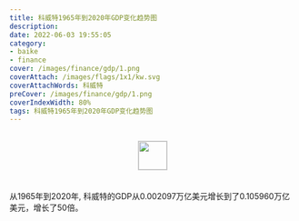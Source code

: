 ```yaml
---
title: 科威特1965年到2020年GDP变化趋势图
description: 
date: 2022-06-03 19:55:05
category:
- baike
- finance
cover: /images/finance/gdp/1.png
coverAttach: /images/flags/1x1/kw.svg
coverAttachWords: 科威特
preCover: /images/finance/gdp/1.png
coverIndexWidth: 80%
tags: 科威特1965年到2020年GDP变化趋势图
---
```




<script src="/assets/js/charts/chart.js"></script>

<div style="text-align: center; margin: 30px 0; ">
    <img src="/images/flags/1x1/kw.svg" style="width: 50px; border: 1px solid #cccccc; ">
</div>

<div style="width: 98%; margin: 0 0 35px 0; ">
    <canvas id="myChart"></canvas>
</div>

<div>
<p class="paragraph">从1965年到2020年, 科威特的GDP从0.002097万亿美元增长到了0.105960万亿美元，增长了50倍。</p>
</div>

<script>

    const dataGdp = {
        labels: [1965, 1966, 1967, 1968, 1969, 1970, 1971, 1972, 1973, 1974, 1975, 1976, 1977, 1978, 1979, 1980, 1981, 1982, 1983, 1984, 1985, 1986, 1987, 1988, 1989, 1990, 1991, 1992, 1993, 1994, 1995, 1996, 1997, 1998, 1999, 2000, 2001, 2002, 2003, 2004, 2005, 2006, 2007, 2008, 2009, 2010, 2011, 2012, 2013, 2014, 2015, 2016, 2017, 2018, 2019, 2020],
        datasets: [{
            label: '(万亿美元)  •  即刻编程  •  cn.hongkezhang.com',
            backgroundColor: 'rgb(0 0 128)',
            borderColor: 'rgb(0 0 128)',
            data: [0.002097, 0.002391, 0.002442, 0.002663, 0.002770, 0.002874, 0.003880, 0.004451, 0.005408, 0.013005, 0.012024, 0.013132, 0.014136, 0.015501, 0.024746, 0.028639, 0.025057, 0.021578, 0.020869, 0.021697, 0.021443, 0.017904, 0.022366, 0.020692, 0.024312, 0.018428, 0.011009, 0.019859, 0.023941, 0.024848, 0.027191, 0.031493, 0.030355, 0.025940, 0.030124, 0.037713, 0.034888, 0.038138, 0.047877, 0.059439, 0.080799, 0.101549, 0.114640, 0.147395, 0.105963, 0.115419, 0.154068, 0.174070, 0.174161, 0.162631, 0.114567, 0.109420, 0.120707, 0.138182, 0.136197, 0.105960],
            barPercentage: 0.3
        }]
    };

    const config = {
        type: 'line',
        data: dataGdp,
        options: {
            series: [
                {
                    barWidth: '20%'
                }
            ]
        }
    };

    const myChart = new Chart(
        document.getElementById('myChart'),
        config
    );
</script>
